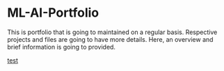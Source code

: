 # ML-AI-Portfolio
This is portfolio that is going to maintained on a regular basis. Respective projects and files are going to have more details. Here, an overview and brief information is going to provided.

[test](https://github.com/emreozan/ML-AI-Portfolio/blob/main/DTF_B7_Essay_EmreOzanPeker.pdf)
